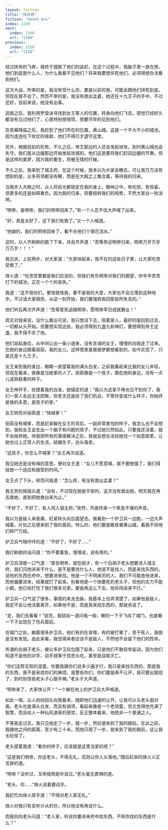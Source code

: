 ```yaml
---
layout: fiction
title: "找东西"
fiction: "death_bus"
index: 1159
next:
  index: 1160
  url: "1160"
previous:
  index: 1158
  url: "1158"
---
```

经过拼命的飞奔，我终于摆脱了他们的追赶。在这个过程中，我脑子里一直在想，他们到底是什么人，为什么我看不见他们？将来我要想杀死他们，必须得想办法看到他们。

这次大战，所幸的是，我没有受什么伤，要是以前的我，可能会跟他们拼死到底，但现在我不会了。然而不幸的是，我没有救出孟婆，她还在十九王子的手中，不过还好，目前来说，她没有出事。

逃脱之后，我利用罗盘诀寻找到女王等人的位置，转身向他们飞去。感觉已经好久都没有见过他们了，心里特别想得慌，想要尽早的见到他们。

在夜幕降临之后，我赶到了他们所在的位置，黄山城。这是一个不大不小的城池，因为连连吃下败仗的缘故，他们不得已才退守这里。

另外，根据目前的形势，不久之后，帝王那边的人还会发起进攻，到时黄山城也会失守。我们是从边疆那边开始发起攻城的，他们这是要将我们赶回边疆的节奏。但是这样的美梦，因为我的重生，将被无情的打破。

不久之后，我来到了城主府，在这个时候，我本以为大家会睡去，可让我万万没有想到的是，众多将领都没有睡，而是在大殿之上集合着，等待我的归来。

当我步入大殿之时，众人将目光都锁定在我的身上，眼神之中，有吃惊，有惊喜，但更多的还是如释重负。因为我的归来，将要扭转我们的局势，不然大家会一败涂地。

“明帝，是明帝，我们的明帝回来了。”有一个人忍不住大声喊了出来。

“好，真是太好了，这下我们有救了。”又一个人喊道。

“他娘的，我们的明帝回来了，看不杀他们个落花流水。”

这时，众人齐刷刷的跪了下来，并且齐声道：“吾等恭迎明帝归来，明帝万岁万岁万万岁！！！”

我见状，上前两步，对大家道：“大家快起来，我不在的这些日子里，让大家吃苦受累了。”

烽火道：“吃苦受累都是我们应该的，但我们有负明帝对我们的期望，你辛辛苦苦打下的城池，正在一个个的丧失。”

我道：“这不怪你们，要怪就怪我，要不是我的大意，大家也不会沦落到这种地步。不过请大家相信，从这一刻开始，我们要强势收回那些所失去的。”

他们听后再次齐声道：“吾等誓死追随明帝，愿明帝早日成就霸业！”

其实对我来说，没什么霸业可说，我只想活下去，陪着家人，最好的是回到过去，一切都从头开始。但要想实现这些，我必须得到九盏九斩神灯，要想得到帝王这盏，我不得不杀了他。

他们站起身后，从中间让出一条小道来，没有言语的女王，慢慢的向我走了过来。在她的身边跟着丽茹，我的女儿，这样情景是我做梦都想看到的，如今实现了，只是还差十九王子。

女王来到我的身边，眼睛一直望着我的满头白发，之前我看起来比我的女儿年轻，但现在看来，我像是当她爹的人了。丽茹像是一个孩子，跟在她的身边，没有一点儿成熟稳重的样子。

女王伸开手，抚摸着我的白发，她镇定的道：“我以为这辈子再也见不到你了，我们一家人永远无法团聚，但老天还是给了我们机会。不管你变成什么样子，你始终是我的夫君，是孩子的爹。”

女王转而对丽茹道：“快喊爹！”

丽茹没有喊爹，而是赶紧躲在女王的背后，一副非常害怕的样子。我怎么也不会想到，我和女王会生出一个脑子有问题的孩子，不过她已然如此，只要我还活着，就不会抛弃她。待我把所有的事情解决之后，我就会想办法给她找一个如意郎君，让她也过上正常人的生活，结婚生子，白头偕老。

“这孩子，你怎么不喊爹？”女王再次说道。

我见她还是没有喊的意思，便对女王道：“女儿不愿意喊，就不要勉强了，我们得给她一个适应和接受的时间。”

女王点了下头，转而问我道：“怎么样，有没有救出孟婆？”

我无奈的摇摇头道：“没有，不过现在她是平安的，这次没有救出她，明天我在再去救她，直到把她救出来为止。”

“不好了，不好了，有人闯入城主府。”突然，外面传来一个焦急不堪的声音。

我以为是敌人来夜袭，赶紧转头向后面望去。我看到一个护卫兵一边跑，一边大声喊着，片刻之后便来到了我的面前。特么的，他们要是敢夜袭黄山城，看我不将他们碎尸万段。

护卫兵气喘吁吁的道：“不好了，不好了……”

我打断她的话问道：“你不要着急，慢慢说，说有用的。”

护卫兵深吸一口气道：“禀告明帝，就在刚才，有一个白胡子老头想要进入城主府，我们问他进来干什么，是不是要找什么人，他说不是找人，而是来找东西的，说他的东西在府中，想要进来找。他是一个不明来历的人，我们不可能放他进来，而他偏要进来，结果就打了起来。别看他是一个快要死的老头子，但他的实力不能小觑，他已经打伤了我们很多兄弟，要是再这么下去，他非闯进来不行。”

护卫兵一口气说了很多，事情的来龙去脉，我基本上也弄清楚了。如果他是敌人，我定不会让他活着离开，如果他不是，而是真来找东西的，那就另说了。

“走，我们去看看！”说完，我犹如一道闪电一般，唰的一下子飞向了城门，也是唰一下子出现在了伤兵面前。

在城门之处，躺着很多护卫兵，他们有的在哀嚎，有的被打晕了，至于死人，我倒是没有发现。由此来看，我觉得来者应该不是敌人，不然他不会留下他们的性命。

所谓的白胡子老头，被众多护卫兵包围了起来，只是他们不敢轻举妄动，因为他们知道不是他的对手，动手就等于找苦头吃，甚至是自取灭亡。

“你们这帮无知的混蛋，你要我跟你们说多少遍才行，我只是来找东西的，那是我的东西，我不是来找你们的麻烦。我警告你们，你们要是再不让开，我可要出狠招了，到时别怪我老头子心狠手辣。”老头子大声道。

“明帝来了，大家快让开！”一个躺在地上的护卫兵大声喊道。

如此一喊，众人纷纷回头向我看来，随即他们迅速的让开，让我可以与老头面对面。老头也是满头白发，而且有胡须，看起来像是一个老顽童，但又觉得他充满了智慧，而且给人一种仙风道骨的感觉，反正整体看来，他绝非一个普通之人。

不等我走过去，我只见他走了一步，就一步，然后便来到了我的跟前。在此之前，我跟他之间的距离，至少有三十米，而他只用了一步，就来到了我的跟前，这让我太吃惊了。

老头望着我道：“看你的样子，应该就是这里当家的吧？”

“这是我们明帝，你这老头，不得无礼，否则让你人头落地。”随后赶来的烽火义正言辞的道。

“明帝？没听过，玉帝我倒是听说过。”老头毫无畏惧的道。

“老头，你……”烽火说着要动手。

我赶忙向烽火挥手道：“不得对老人家无礼。”

烽火对我只有言听计从的份，所以他没有再说什么。

而我则向老头问道：“老人家，听说你要进来府中找东西，不知你找的东西是什么？”
